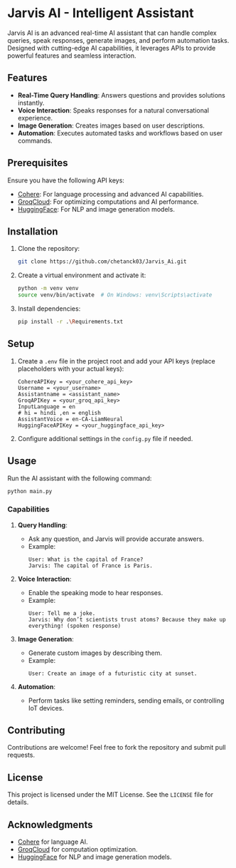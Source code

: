 # Jarvis AI - Intelligent Assistant

Jarvis AI is an advanced real-time AI assistant that can handle complex queries, speak responses, generate images, and perform automation tasks. Designed with cutting-edge AI capabilities, it leverages APIs to provide powerful features and seamless interaction.

## Features
- **Real-Time Query Handling**: Answers questions and provides solutions instantly.
- **Voice Interaction**: Speaks responses for a natural conversational experience.
- **Image Generation**: Creates images based on user descriptions.
- **Automation**: Executes automated tasks and workflows based on user commands.

## Prerequisites
Ensure you have the following API keys:

- [Cohere](https://cohere.com/): For language processing and advanced AI capabilities.
- [GroqCloud](https://console.groq.com/keys): For optimizing computations and AI performance.
- [HuggingFace](https://huggingface.co/): For NLP and image generation models.

## Installation
1. Clone the repository:
   ```bash
   git clone https://github.com/chetanck03/Jarvis_Ai.git
   ```
2. Create a virtual environment and activate it:
   ```bash
   python -m venv venv
   source venv/bin/activate  # On Windows: venv\Scripts\activate
   ```
3. Install dependencies:
   ```bash
   pip install -r .\Requirements.txt
   ```

## Setup
1. Create a `.env` file in the project root and add your API keys (replace placeholders with your actual keys):
   ```env
   CohereAPIKey = <your_cohere_api_key>
   Username = <your_username>
   Assistantname = <assistant_name>
   GroqAPIKey = <your_groq_api_key>
   InputLanguage = en 
   # hi = hindi ,en = english
   AssistantVoice = en-CA-LiamNeural
   HuggingFaceAPIKey = <your_huggingface_api_key>
   ```
2. Configure additional settings in the `config.py` file if needed.

## Usage
Run the AI assistant with the following command:
```bash
python main.py
```

### Capabilities
1. **Query Handling**:
   - Ask any question, and Jarvis will provide accurate answers.
   - Example:
     ```
     User: What is the capital of France?
     Jarvis: The capital of France is Paris.
     ```

2. **Voice Interaction**:
   - Enable the speaking mode to hear responses.
   - Example:
     ```
     User: Tell me a joke.
     Jarvis: Why don’t scientists trust atoms? Because they make up everything! (spoken response)
     ```

3. **Image Generation**:
   - Generate custom images by describing them.
   - Example:
     ```
     User: Create an image of a futuristic city at sunset.
     ```

4. **Automation**:
   - Perform tasks like setting reminders, sending emails, or controlling IoT devices.



## Contributing
Contributions are welcome! Feel free to fork the repository and submit pull requests.

## License
This project is licensed under the MIT License. See the `LICENSE` file for details.

## Acknowledgments
- [Cohere](https://cohere.com/) for language AI.
- [GroqCloud](https://console.groq.com/) for computation optimization.
- [HuggingFace](https://huggingface.co/) for NLP and image generation models.
